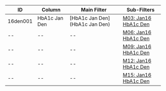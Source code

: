 ID | Column | Main Filter | Sub-Filters | 
-- | ------ | -------| -----------|
16den001| HbA1c Jan Den | [HbA1c Jan Den](HbA1c Jan Den) | [M03: Jan16 HbA1c Den](https://github.com/johnnybender/adastandards2017/blob/master/recommendations/rec001.md)
-- | --| --|[M06: Jan16 HbA1c Den](https://github.com/johnnybender/adastandards2017/blob/master/recommendations/rec001.md)|
-- | --| --|[M09: Jan16 HbA1c Den](https://github.com/johnnybender/adastandards2017/blob/master/recommendations/rec001.md)|
-- | --| --|[M12: Jan16 HbA1c Den](https://github.com/johnnybender/adastandards2017/blob/master/recommendations/rec001.md)|
-- | --| --|[M15: Jan16 HbA1c Den](https://github.com/johnnybender/adastandards2017/blob/master/recommendations/rec001.md)|
